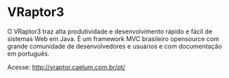 VRaptor3
========

O VRaptor3 traz alta produtividade e desenvolvimento rápido e fácil de sistemas Web em Java. É um framework MVC brasileiro opensource com grande comunidade de desenvolvedores e usuários e com documentação em português.

Acesse:
http://vraptor.caelum.com.br/pt/

